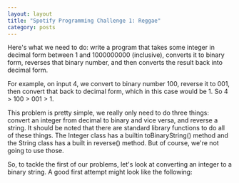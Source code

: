 ```yaml
---
layout: layout
title: "Spotify Programming Challenge 1: Reggae"
category: posts
---
```


Here's what we need to do: write a program that takes some integer in decimal form
between 1 and 1000000000 (inclusive), converts it to binary form, reverses that binary
number, and then converts the result back into decimal form.

For example, on input 4, we convert to binary number 100, reverse it to 001, then convert 
that back to decimal form, which in this case would be 1. So 4 > 100 > 001 > 1.

This problem is pretty simple, we really only need to do three things: convert an integer
from decimal to binary and vice versa, and reverse a string. It should be noted that there
are standard library functions to do all of these things. The Integer class has a builtin
toBinaryString() method and the String class has a built in reverse() method. But of course,
we're not going to use those.

So, to tackle the first of our problems, let's look at converting an integer to a binary string.
A good first attempt might look like the following:
 
